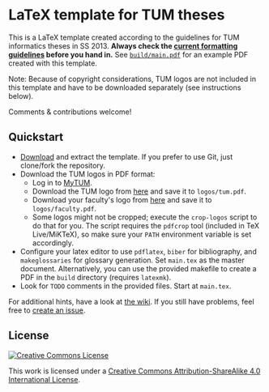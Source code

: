 # LaTeX template for TUM theses

This is a LaTeX template created according to the guidelines for TUM informatics theses in SS 2013. **Always check the [current formatting guidelines][thesis-guidelines] before you hand in.** See [`build/main.pdf`][sample-pdf] for an example PDF created with this template.

Note: Because of copyright considerations, TUM logos are not included in this template and have to be downloaded separately (see instructions below).

Comments & contributions welcome!

## Quickstart

 * [Download][template-download] and extract the template. If you prefer to use Git, just clone/fork the repository.
 * Download the TUM logos in PDF format:
   * Log in to [MyTUM][mytum].
   * Download the TUM logo from [here][mytum-logo-tum] and save it to `logos/tum.pdf`.
   * Download your faculty's logo from [here][mytum-logo-faculty] and save it to `logos/faculty.pdf`.
   * Some logos might not be cropped; execute the `crop-logos` script to do that for you. The script requires the `pdfcrop` tool (included in TeX Live/MiKTeX), so make sure your `PATH` environment variable is set accordingly.
 * Configure your latex editor to use `pdflatex`, `biber` for bibliography, and `makeglossaries` for glossary generation. Set `main.tex` as the master document. Alternatively, you can use the provided makefile to create a PDF in the `build` directory (requires `latexmk`).
 * Look for `TODO` comments in the provided files. Start at `main.tex`.

For additional hints, have a look at [the wiki][wiki]. If you still have problems, feel free to [create an issue][issue].

## License

[![Creative Commons License][license-image]][license]

This work is licensed under a [Creative Commons Attribution-ShareAlike 4.0 International License][license].

[thesis-guidelines]: http://www.in.tum.de/fuer-studierende/pruefungen-und-formalitaeten/abschlussarbeit.html
[sample-pdf]: https://raw.github.com/fwalch/tum-thesis-latex/master/build/main.pdf
[template-download]: https://github.com/fwalch/tum-thesis-latex/archive/master.zip
[mytum]: https://portal.mytum.de
[mytum-logo-tum]: https://portal.mytum.de/corporatedesign/download/TUM_Logo/index_html
[mytum-logo-faculty]: https://portal.mytum.de/corporatedesign/download/fakultaetslogos/index_html
[wiki]: https://github.com/fwalch/tum-thesis-latex/wiki/
[license]: https://creativecommons.org/licenses/by-sa/4.0/
[license-image]: https://i.creativecommons.org/l/by-sa/4.0/88x31.png
[issue]: https://github.com/fwalch/tum-thesis-latex/issues

